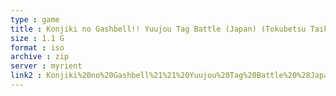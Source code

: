 ```yaml
---
type : game
title : Konjiki no Gashbell!! Yuujou Tag Battle (Japan) (Tokubetsu Taikenban)
size : 1.1 G
format : iso
archive : zip
server : myrient
link2 : Konjiki%20no%20Gashbell%21%21%20Yuujou%20Tag%20Battle%20%28Japan%29%20%28Tokubetsu%20Taikenban%29
---
```

